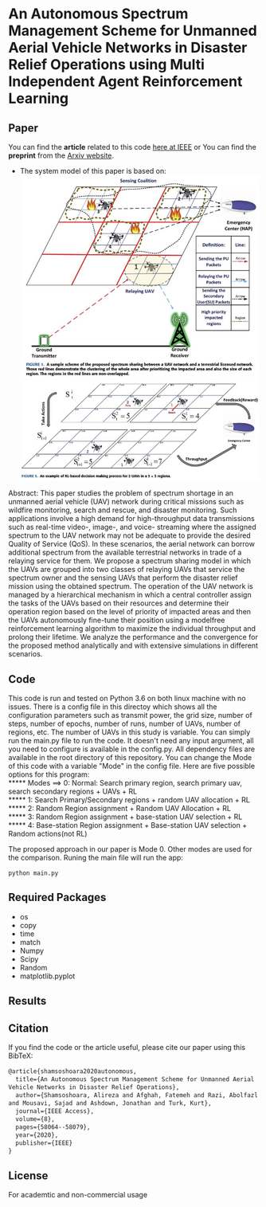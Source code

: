 # An Autonomous Spectrum Management Scheme for Unmanned Aerial Vehicle Networks in Disaster Relief Operations using Multi Independent Agent Reinforcement Learning

## Paper
You can find the **article** related to this code [here at IEEE](https://ieeexplore.ieee.org/abstract/document/9046033) or
You can find the **preprint** from the [Arxiv website](https://arxiv.org/pdf/1911.11343.pdf).

* The system model of this paper is based on:
![Alt text](/images/system.JPG)
![Alt text](/images/system2.JPG)

Abstract: This paper studies the problem of spectrum shortage in an unmanned aerial vehicle (UAV) network during critical missions such as wildfire monitoring, search and rescue, and disaster monitoring. Such applications involve a high demand for high-throughput data transmissions such as real-time video-, image-, and voice- streaming where the assigned spectrum to the UAV network may not be adequate to provide the desired Quality of Service (QoS). In these scenarios, the aerial network can borrow additional spectrum from the available terrestrial networks in trade of a relaying service for them. We propose a spectrum sharing model in which the UAVs are grouped into two classes of relaying UAVs that service the spectrum owner and the sensing UAVs that perform the disaster relief mission using the obtained spectrum. The operation of the UAV network is managed by a hierarchical mechanism in which a central controller assign the tasks of the UAVs based on their resources and determine their operation region based on the level of priority of impacted areas and then the UAVs autonomously fine-tune their position using a modelfree reinforcement learning algorithm to maximize the individual throughput and prolong their lifetime. We analyze the performance and the convergence for the proposed method analytically and with extensive simulations in different scenarios.

## Code
This code is run and tested on Python 3.6 on both linux machine with no issues. There is a config file in this directoy which shows all the configuration parameters such as transmit power, the grid size, number of steps, number of epochs, number of runs, number of UAVs, number of regions, etc. The number of UAVs in this study is variable. You can simply run the main.py file to run the code. It doesn't need any input argument, all you need to configure is available in the config.py. All dependency files are available in the root directory of this repository. You can change the Mode of this code with a variable "Mode" in the config file. Here are five possible options for this program:<br/>
  ***** Modes ==>  0: Normal: Search primary region, search primary uav, search secondary regions + UAVs + RL<br/>
  *****            1: Search Primary/Secondary regions + random UAV allocation + RL<br/>
  *****            2: Random Region assignment + Random UAV Allocation + RL<br/>
  *****            3: Random Region assignment + base-station UAV selection + RL<br/>
  *****            4: Base-station Region assignment + Base-station UAV selection + Random actions(not RL)<br/>

The proposed approach in our paper is Mode 0. Other modes are used for the comparison. Runing the main file will run the app:

```
python main.py
```

## Required Packages
* os
* copy
* time
* match
* Numpy
* Scipy
* Random
* matplotlib.pyplot

## Results
<!--- 
![Alt text](/image/throughput.JPG)
![Alt text](/image/movement.JPG)
![Alt text](/image/table.JPG)
--->


## Citation
If you find the code or the article useful, please cite our paper using this BibTeX:
```
@article{shamsoshoara2020autonomous,
  title={An Autonomous Spectrum Management Scheme for Unmanned Aerial Vehicle Networks in Disaster Relief Operations},
  author={Shamsoshoara, Alireza and Afghah, Fatemeh and Razi, Abolfazl and Mousavi, Sajad and Ashdown, Jonathan and Turk, Kurt},
  journal={IEEE Access},
  volume={8},
  pages={58064--58079},
  year={2020},
  publisher={IEEE}
}
```

## License
For academtic and non-commercial usage 
